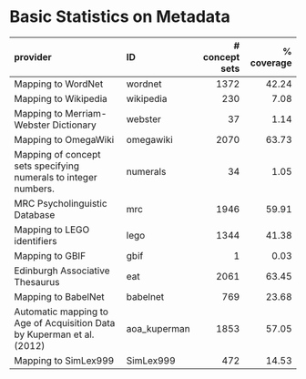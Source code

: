 # Basic Statistics on Metadata

| provider                                                               | ID           |   # concept sets |   % coverage |
|:-----------------------------------------------------------------------|:-------------|-----------------:|-------------:|
| Mapping to WordNet                                                     | wordnet      |             1372 |        42.24 |
| Mapping to Wikipedia                                                   | wikipedia    |              230 |         7.08 |
| Mapping to Merriam-Webster Dictionary                                  | webster      |               37 |         1.14 |
| Mapping to OmegaWiki                                                   | omegawiki    |             2070 |        63.73 |
| Mapping of concept sets specifying numerals to integer numbers.        | numerals     |               34 |         1.05 |
| MRC Psycholinguistic Database                                          | mrc          |             1946 |        59.91 |
| Mapping to LEGO identifiers                                            | lego         |             1344 |        41.38 |
| Mapping to GBIF                                                        | gbif         |                1 |         0.03 |
| Edinburgh Associative Thesaurus                                        | eat          |             2061 |        63.45 |
| Mapping to BabelNet                                                    | babelnet     |              769 |        23.68 |
| Automatic mapping to Age of Acquisition Data by Kuperman et al. (2012) | aoa_kuperman |             1853 |        57.05 |
| Mapping to SimLex999                                                   | SimLex999    |              472 |        14.53 |